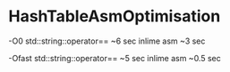 # HashTableAsmOptimisation

-O0
std::string::operator==   ~6 sec
inlime asm                ~3 sec

-Ofast
std::string::operator==   ~5 sec
inlime asm                ~0.5 sec
